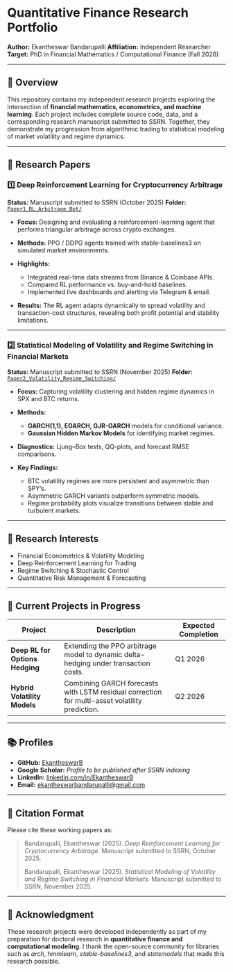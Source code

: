 # Quantitative Finance Research Portfolio

**Author:** Ekantheswar Bandarupalli
**Affiliation:** Independent Researcher
**Target:** PhD in Financial Mathematics / Computational Finance (Fall 2026)

---

## 📘 Overview

This repository contains my independent research projects exploring the intersection of **financial mathematics, econometrics, and machine learning**.
Each project includes complete source code, data, and a corresponding research manuscript submitted to SSRN.
Together, they demonstrate my progression from algorithmic trading to statistical modeling of market volatility and regime dynamics.

---

## 🧠 Research Papers

### 1️⃣ Deep Reinforcement Learning for Cryptocurrency Arbitrage

**Status:** Manuscript submitted to SSRN (October 2025)
**Folder:** [`Paper1_RL_Arbitrage_Bot/`](./Paper1_RL_Arbitrage_Bot)

* **Focus:** Designing and evaluating a reinforcement-learning agent that performs triangular arbitrage across crypto exchanges.
* **Methods:** PPO / DDPG agents trained with stable-baselines3 on simulated market environments.
* **Highlights:**

  * Integrated real-time data streams from Binance & Coinbase APIs.
  * Compared RL performance vs. buy-and-hold baselines.
  * Implemented live dashboards and alerting via Telegram & email.
* **Results:** The RL agent adapts dynamically to spread volatility and transaction-cost structures, revealing both profit potential and stability limitations.

---

### 2️⃣ Statistical Modeling of Volatility and Regime Switching in Financial Markets

**Status:** Manuscript submitted to SSRN (November 2025)
**Folder:** [`Paper2_Volatility_Regime_Switching/`](./Paper2_Volatility_Regime_Switching)

* **Focus:** Capturing volatility clustering and hidden regime dynamics in SPX and BTC returns.
* **Methods:**

  * **GARCH(1,1), EGARCH, GJR-GARCH** models for conditional variance.
  * **Gaussian Hidden Markov Models** for identifying market regimes.
* **Diagnostics:** Ljung–Box tests, QQ-plots, and forecast RMSE comparisons.
* **Key Findings:**

  * BTC volatility regimes are more persistent and asymmetric than SPY’s.
  * Asymmetric GARCH variants outperform symmetric models.
  * Regime probability plots visualize transitions between stable and turbulent markets.

---

## 🎯 Research Interests

* Financial Econometrics & Volatility Modeling
* Deep Reinforcement Learning for Trading
* Regime Switching & Stochastic Control
* Quantitative Risk Management & Forecasting

---

## 🧩 Current Projects in Progress

| Project                         | Description                                                                                    | Expected Completion |
| ------------------------------- | ---------------------------------------------------------------------------------------------- | ------------------- |
| **Deep RL for Options Hedging** | Extending the PPO arbitrage model to dynamic delta-hedging under transaction costs.            | Q1 2026             |
| **Hybrid Volatility Models**    | Combining GARCH forecasts with LSTM residual correction for multi-asset volatility prediction. | Q2 2026             |

---

## 📚 Profiles

* **GitHub:** [EkantheswarB](https://github.com/EkantheswarB)
* **Google Scholar:** *Profile to be published after SSRN indexing*
* **LinkedIn:** [linkedin.com/in/EkantheswarB](https://linkedin.com/in/EkantheswarB)
* **Email:** [ekantheswarbandarupalli@gmail.com](mailto:ekantheswarbandarupalli@gmail.com)

---

## 📄 Citation Format

Please cite these working papers as:

> Bandarupalli, Ekantheswar (2025). *Deep Reinforcement Learning for Cryptocurrency Arbitrage.* Manuscript submitted to SSRN, October 2025.
>
> Bandarupalli, Ekantheswar (2025). *Statistical Modeling of Volatility and Regime Switching in Financial Markets.* Manuscript submitted to SSRN, November 2025.

---

## 🏁 Acknowledgment

These research projects were developed independently as part of my preparation for doctoral research in **quantitative finance and computational modeling**.
I thank the open-source community for libraries such as *arch*, *hmmlearn*, *stable-baselines3*, and *statsmodels* that made this research possible.
